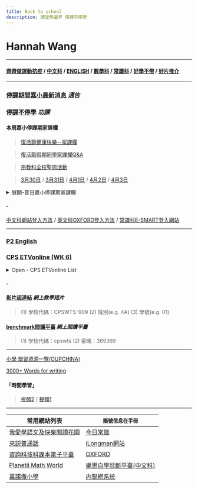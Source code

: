 ```yaml
---
title: Back to school
description: 課堂無邊界 停課不停學
---
```


# Hannah Wang

* * *

#### [齊齊做運動抗疫](https://sites.google.com/cpswts.edu.hk/homelearning/%E9%BD%8A%E9%BD%8A%E5%81%9A%E9%81%8B%E5%8B%95%E6%8A%97%E7%96%AB)  /  [中文科](https://sites.google.com/cpswts.edu.hk/homelearning/%E4%B8%AD%E6%96%87%E7%A7%91)  /  [ENGLISH](https://sites.google.com/cpswts.edu.hk/homelearning/english)  /  [數學科](https://sites.google.com/cpswts.edu.hk/homelearning/%E6%95%B8%E5%AD%B8%E7%A7%91)  /  [常識科](https://sites.google.com/cpswts.edu.hk/homelearning/%E5%B8%B8%E8%AD%98%E7%A7%91)  /  [好學不倦](https://sites.google.com/cpswts.edu.hk/homelearning/%E5%A5%BD%E5%AD%B8%E4%B8%8D%E5%80%A6)  /  [好片推介](https://sites.google.com/cpswts.edu.hk/homelearning/%E5%A5%BD%E7%89%87%E6%8E%A8%E4%BB%8B)

* * *

### [停課期間嘉小最新消息](https://sites.google.com/cpswts.edu.hk/homelearning/%E9%A6%96%E9%A0%81) ***通告***
### [停課不停學](https://sites.google.com/cpswts.edu.hk/homelearning/%E5%81%9C%E8%AA%B2%E4%B8%8D%E5%81%9C%E5%AD%B8) ***功課***
#### 本周嘉小停課期家課欄

> [復活節健康快樂--家課欄](https://docs.google.com/document/d/1o_UDVnYg1FyF_srET_KM2ZZ9Rv4XEsWaBsUPr9zwzN4/edit)

> [復活節假期同學家課攔Q&A](https://docs.google.com/document/d/1qD6etQploAecYDrj49hthZY_wkBse6upAqrwB_3QfA4/edit?usp=sharing)

> [宗教科全校聖周活動](https://docs.google.com/document/d/1EpsoXnEM-Q3eK7k7P2kRptFJe_Abw4Zr28U-4BSJBC8/edit?usp=sharing)


> [3月30日](https://docs.google.com/document/d/1uNH-zkgmZWlnmeTFkhhJ9HZOA2EmnYlTW4gGW4AcuvI/edit)  /  [3月31日](https://docs.google.com/document/d/19cpxOwknYxuBvVzrcCZzL5RNoiIW7wm5Hk91rbtC1-o)  /  [4月1日](https://docs.google.com/document/d/1-dlcatXJBIlRNO6lIYju7AjaZxtPZ_-bCPFkZULrj1A/edit)  /  [4月2日](https://docs.google.com/document/d/1xR80YvOFxpFk4aI3-Wr-TTmYHXjbEY9Z1PHsQAJklzw/edit)  /  [4月3日](https://docs.google.com/document/d/1jSFGyQj0PihZuVK3pSkfglyzF8JBKpLqPm8G4YmLBSg/edit)



<details>
<summary>展開-昔日嘉小停課期家課欄</summary>
  
> [3月23日](https://docs.google.com/document/d/1KxPIzDJIQl084-GBmXd6re7LIppmTrM6uC-H7Fj_Gsc/edit)    /  [3月24日](https://docs.google.com/document/d/1YnVHhgJBqIwE_ABumRcqf7ISHKVZtnKW4CrEfVscwm4/edit)   /  [3月25日](https://docs.google.com/document/d/13Evs1lJtq1b_FEmA3EYKDkdFxmKAgcxoN8vQFYTOerA/edit)   /  [3月26日](https://docs.google.com/document/d/1-oZXBIArqAnIIKqYhYI6Af5YNQ1JD0dnlSz2UE3MrrI/edit)   /  [3月27日](https://docs.google.com/document/d/1HiweiBuhjbhZWVfU_WSp-bf4FqzRHaoasAZj9tHQB9Y/edit)  

> [~~3月16日~~](https://docs.google.com/document/d/1dO33u4mnXRwJmM76gT63Jn7nv2GVw2qNAQAFzM8AJB4/edit)    /  [~~3月17日~~](https://docs.google.com/document/d/1mfZ42K74tpiE6EIr-WAOltU4EmaYKhJWtzb0pxAKukc/edit)   /  [~~3月18日~~](https://docs.google.com/document/d/1d-31hXVtNTvuDrCQ-J4LmXdW7IEDA35psnqnL7TjqNY/edit)   /  [~~3月19日~~](https://docs.google.com/document/d/1HipYygJSA5vkvBwceP5FU79q80uKxb51Hr0W1Iuihho/edit)   /  [~~3月20日~~](https://docs.google.com/document/d/10wn6VsXqDpQIg2GKTuYZTQ2TIAJxfWY74STu_DEpsLQ/edit)   

> [~~3月9日~~](https://docs.google.com/document/d/1t9vDCkhinW6k7fnI7P4tNKCPCSRuicnY5oT2TkihTr0/edit)  /  [~~3月10日~~](https://docs.google.com/document/d/12l-FCDTwd_rB6StqqxGjk6ecq2nm6_CfIsN2ISReUiw/edit)   /  [~~3月11日~~](https://docs.google.com/document/d/1_xONg46zFXALEUb_acP1sVbgabIMQSonEBEZmOLAQjA/edit)   /  [~~3月12日~~](https://docs.google.com/document/d/116BE-UlYWc_2yFSyN-Bocn4ty-OI06YMvR9FaiUadFE/edit)   /  [~~3月13日~~](https://docs.google.com/document/d/134gErAvFs_TBFW2nN81JuGtqfmoF8alyTs4OLWo8Yyw/edit) 

> [~~3月2日~~](https://docs.google.com/document/d/1jP13_ANN57f6Shh9sPdnktcJORiqpwb3SrqlPdLXk18/edit) / [~~3月3日~~](https://docs.google.com/document/d/1Bww7v4-beAfwCV7CbHmh18nIcXtsq8068VNmxRc_LZQ/edit) / [~~3月4日~~](https://docs.google.com/document/d/1iUmdHM7rFCU4EmriUOCaxixybwKycqzsXVzumQM1h7Y/edit) / [~~3月5日~~](https://docs.google.com/document/d/1WjQ-plc64w1LdkG65XjTLjgnE2vAzEeYWEQrZDrmx4o/edit) / [~~3月6日~~](https://docs.google.com/document/d/1jVHENaGvb0-R6JEIszVdaKvVaOMh169MPuZzJ8tH_TI/edit)

>[~~2月24日~~](https://docs.google.com/document/d/1ac2VGHaspVyp7sW__zeuFm168FgV9HGZ5uuY09stMVM/edit)  / [~~2月25日~~](https://docs.google.com/document/d/1i6NkfSIvCXwsd5P9voBMETdOi4AaxLwljhZq-oXMAFE/edit)  / [~~2月26日~~](https://docs.google.com/document/d/1NptGygHf7Aq-0E_ixlswafuKeietvTHCViRMI6iKS3o/edit)  / [~~2月27日~~](https://docs.google.com/document/d/1PHWC_ub-P5-eITGiOGIezoDH2Z27AxCDxskiyDWgtaQ/edit)  / [~~2月28日~~](https://docs.google.com/document/d/15aKuHnxYQB_1YRzejgiU5U1pvT3Gm3KHfENUgNEdWOU/edit) 

> [~~2月17日~~](https://docs.google.com/document/d/1BTKnwOxqic4A_JvjPXXY30iJieTYeQkgeysisMVRMTE/edit?usp=sharing) / [~~2月18日~~](https://docs.google.com/document/d/1Izu8sY_YQHPf6BwnDhMeNQeQ3QdAkamDxJlPEctij78/edit?usp=sharing) / [~~2月19日~~](https://docs.google.com/document/d/17BIASu2_HYgMq2ntyJVQJYLGtzZaD39W70OyiaavtXA/edit?usp=sharing) / [~~2月20日~~](https://docs.google.com/document/d/1F-pknhTR6FwhKK4VqRAVZnqTBV4l3XemYvRs7SYMXJY/edit) / [~~2月21日~~](https://docs.google.com/document/d/1cQc_hx56SAo_LhxzN9KzzedRMHhdFh62cz69urPeoF8/edit)

> [~~2月10日~~](https://docs.google.com/document/d/1L1Kd_DitbUIR2l60V-Q8wV6TRqix_84coNvVVCrU8z8/edit?usp=sharing) / [~~2月11日~~](https://docs.google.com/document/d/1niyi1gIt64Ns-ovFH-9_WBlIFVqlrwvH32iEXAcfL-I/edit?usp=sharing) / [~~2月12日~~](https://docs.google.com/document/d/11sR4jWfYxqHHHAOWgFWWN3mCDP-5Mav18nbXEZmd5yU/edit?usp=sharing) / [~~2月13日~~](https://docs.google.com/document/d/1dW60EVpp-F9gT9L8KPVIB3QSYnW5GaMCTcqXtAEpRsw/edit?usp=sharing) / [~~2月14日~~](https://docs.google.com/document/d/1TMQIG40iqOv8hyh_0HRo0btTBKZUzLOPQMDwPOQEpBs/edit?usp=sharing) 

> [~~2月5日~~](https://drive.google.com/file/d/1fiabHgZohiH9Ai81_X__N-e_CFspgnkv/view?usp=sharing) / [~~2月6日~~](https://docs.google.com/document/d/15zGgxOFLKlhomiRpWLhZBUyyxmJt7X-bVgV0WVO0Yj8/edit?usp=sharing) / [~~2月7日~~](https://docs.google.com/document/d/1PrIja3LwLjvLAyn2KN1SiigKdLWWVB0n6ew77BoUnYE/edit?usp=sharing) 

</details>

#### -

[中文科網站登入方法](https://drive.google.com/file/d/1cl-efs7zY74G60bDK9wmsLHfnBD73WuY/view?usp=sharing) / [英文科OXFORD登入方法](https://drive.google.com/file/d/1elgShm44lu-JsIX3hEN532ZS04mnsJRQ/view?usp=sharing) / [常識科E-SMART登入網站](https://www.google.com/url?q=https%3A%2F%2Febookweb.ephhk.com%2Flogin.php&sa=D&sntz=1&usg=AFQjCNHGDR_VJ3ghFq0Otx65SoR_eCgvQA)

* * *

### [P2 English ](https://sites.google.com/view/p2english-1920/home)

### [CPS ETVonline (WK 6)](https://sites.google.com/cpswts.edu.hk/homelearning/cps-etvonlinewk-6) 

<details>
<summary>Open - CPS ETVonline List</summary>
  
#### [CPS ETVonline (WK 5)](https://sites.google.com/cpswts.edu.hk/homelearning/cps-etvonlinewk-5) 
#### [CPS ETVonline (WK 4)](https://sites.google.com/cpswts.edu.hk/homelearning/cps-etvonlinewk-4) 
#### [CPS ETVonline (WK 3)](https://sites.google.com/cpswts.edu.hk/homelearning/cps-etvonlinewk-3) 
#### [CPS ETVonline (WK 2)](https://sites.google.com/cpswts.edu.hk/homelearning/cps-etvonlinewk-2)
#### [CPS ETVonline (WK 1)](https://sites.google.com/cpswts.edu.hk/homelearning/cps-etvonlinewk-1)

</details>

#### -

#### [影片超連結](https://hk.cherrypickslearning.com/student/login) ***網上教學短片***
> (1) 學校代碼：CPSWTS-909 
> (2) 班別(e.g. 4A) 
> (3) 學號(e.g. 01)

#### [benchmark閲讀平臺](https://hkebk.benchmarkuniverse.com/) ***網上閲讀平臺***
> (1) 學校代碼：cpswts 
> (2) 密碼：369369


* * *

[小學 學習資源一覽(OUPCHINA)](https://www.oupchina.com.hk/zh/self-learning-for-parents#pri)

[3000+ Words for writing](http://3000wfw.pearson.com.hk/index.php?section=1)

#### 「時間學習」
> [視頻2](https://www.hkedcity.net/etv/resource/150038088) /  [視頻1](https://www.hkedcity.net/etv/resource/1219972369)


* * *

| 常用網站列表 | `賬號信息在手冊`                   |
| ------------- | ------------------------------ |
| [我愛學語文及快樂閲讀花園](http://ephchinese.ephhk.com)      |  [今日常識](http://ephgs.ephhk.com/student)       |
| [來説普通話](http://ephpth.ephhk.com/student)   | [iLongman網站](http://prd1.pearson.com.hk)    |
| [咨詢科技科課本電子平臺](http://www.drpcfamily.com.hk) | [OXFORD](http://www.oupchina.com.hk) |
| [Planetii Math World](http://www.planetii.com) | [樂思自學診斷平臺(中文科)](http://4d.pan-lloyds.com) |
| [嘉諾撒小學](http://www.cpswts.edu.hk/)  | [内聯網系統](http://www.cpswts.edu.hk/it-school/)  |



